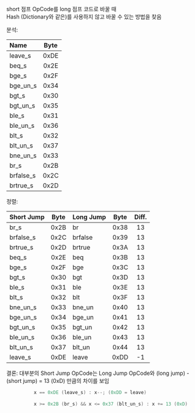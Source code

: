 short 점프 OpCode를 long 점프 코드로 바꿀 때  
Hash (Dictionary와 같은)를 사용하지 않고 바꿀 수 있는 방법을 찾음  

분석:   

| Name | Byte |
| :-- | :--: |
| leave_s | 0xDE |
| beq_s | 0x2E |
| bge_s | 0x2F |
| bge_un_s | 0x34 |
| bgt_s | 0x30 |
| bgt_un_s | 0x35 |
| ble_s | 0x31 |
| ble_un_s | 0x36 |
| blt_s | 0x32 |
| blt_un_s | 0x37 |
| bne_un_s| 0x33 |
| br_s | 0x2B |
| brfalse_s | 0x2C |
| brtrue_s | 0x2D |





정렬:  


| Short Jump | Byte | Long Jump | Byte | Diff. |
| :-------- | :--: | :------- | :--: | :---: |
| br_s | 0x2B | br | 0x38 | 13 |
| brfalse_s | 0x2C | brfalse | 0x39 | 13 |
| brtrue_s | 0x2D | brtrue | 0x3A | 13 |
| beq_s | 0x2E | beq | 0x3B | 13 |
| bge_s | 0x2F | bge | 0x3C | 13 |
| bgt_s | 0x30 | bgt | 0x3D | 13 |
| ble_s | 0x31 | ble | 0x3E | 13 |
| blt_s | 0x32 | blt | 0x3F | 13 |
| bne_un_s| 0x33 | bne_un | 0x40 | 13 |
| bge_un_s | 0x34 | bge_un | 0x41 | 13 |
| bgt_un_s | 0x35 | bgt_un | 0x42 | 13 |
| ble_un_s | 0x36 | ble_un | 0x43 | 13 |
| blt_un_s | 0x37 | blt_un | 0x44 | 13 |
| leave_s | 0xDE | leave | 0xDD | -1 |



결론:
         대부분의 Short Jump OpCode는 Long Jump OpCode와
         (long jump) - (short jump) = 13 (0xD)
         만큼의 차이를 보임

```csharp
          x == 0xDE (leave_s) : x--; (0xDD = leave)
           
          x >= 0x2B (br_s) && x <= 0x37 (blt_un_s) : x += 13 (0xD)
```
